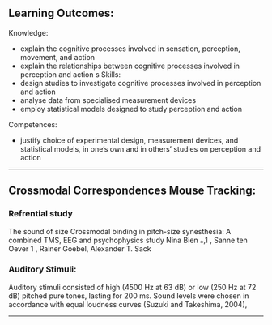 ## Learning Outcomes:
Knowledge: 
* explain the cognitive processes involved in sensation, perception, movement, and action 
* explain the relationships between cognitive processes involved in perception and action 
s
Skills:
* design studies to investigate cognitive processes involved in perception and action 
* analyse data from specialised measurement devices 
* employ statistical models designed to study perception and action
   
Competences:
* justify choice of experimental design, measurement devices, and statistical models, in one’s own and in others’ studies on perception and action
___

## Crossmodal Correspondences Mouse Tracking:



### Refrential study
The sound of size Crossmodal binding in pitch-size synesthesia: A combined TMS, EEG and psychophysics study Nina Bien ⁎,1 , Sanne ten Oever 1 , Rainer Goebel, Alexander T. Sack


### Auditory Stimuli:
Auditory stimuli consisted of high (4500 Hz at 63 dB) or low (250 Hz at 72 dB) pitched pure tones, lasting for 200 ms. Sound levels were chosen in accordance with equal loudness curves (Suzuki and Takeshima, 2004),




____
